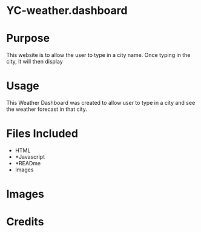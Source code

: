 # YC-weather.dashboard

# Purpose
This website is to allow the user to type in a city name. Once typing in the city, it will then display 

# Usage
This Weather Dashboard was created to allow user to type in a city and see the weather forecast in that city.

# Files Included
* HTML
* *Javascript
* *READme
* Images

# Images

# Credits
